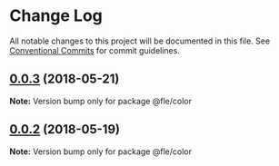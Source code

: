 # Change Log

All notable changes to this project will be documented in this file.
See [Conventional Commits](https://conventionalcommits.org) for commit guidelines.

<a name="0.0.3"></a>
## [0.0.3](https://github.com/ansenhuang/fle/compare/@fle/color@0.0.2...@fle/color@0.0.3) (2018-05-21)




**Note:** Version bump only for package @fle/color

<a name="0.0.2"></a>
## [0.0.2](https://github.com/ansenhuang/fle/compare/@fle/color@0.0.1...@fle/color@0.0.2) (2018-05-19)




**Note:** Version bump only for package @fle/color
